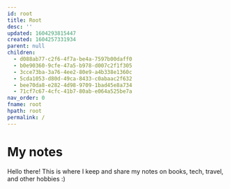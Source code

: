 ```yaml
---
id: root
title: Root
desc: ''
updated: 1604293815447
created: 1604257331934
parent: null
children:
  - d088ab77-c2f6-4f7a-be4a-7597b00daff0
  - b0e90360-9cfe-47a5-b978-d007c2f1f305
  - 3cce73ba-3a76-4ee2-80e9-a4b338e1360c
  - 5cda1053-d80d-49ca-8433-c0abaac2f632
  - bee70da8-e282-4d98-9709-1bad45e8a734
  - 71cf7c67-4cfc-41b7-80ab-e064a525be7a
nav_order: 0
fname: root
hpath: root
permalink: /
---
```

# My notes

Hello there! 
This is where I keep and share my notes on books, tech, travel, and other hobbies :)

